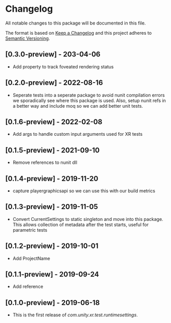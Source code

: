 # Changelog
All notable changes to this package will be documented in this file.

The format is based on [Keep a Changelog](http://keepachangelog.com/en/1.0.0/)
and this project adheres to [Semantic Versioning](http://semver.org/spec/v2.0.0.html).

## [0.3.0-preview] - 203-04-06
- Add property to track foveated rendering status

## [0.2.0-preview] - 2022-08-16
- Seperate tests into a seperate package to avoid nunit compilation errors we sporadically see where this package is used. Also, setup nunit refs in a better way and include moq so we can add better unit tests.

## [0.1.6-preview] - 2022-02-08
- Add args to handle custom input arguments used for XR tests

## [0.1.5-preview] - 2021-09-10
- Remove references to nunit dll

## [0.1.4-preview] - 2019-11-20

- capture playergraphicsapi so we can use this with our build metrics

## [0.1.3-preview] - 2019-11-05

- Convert CurrentSettings to static singleton and move into this package. This allows collection of metadata after the test starts, useful for parametric tests

## [0.1.2-preview] - 2019-10-01

- Add ProjectName

## [0.1.1-preview] - 2019-09-24

- Add reference

## [0.1.0-preview] - 2019-06-18

- This is the first release of *com.unity.xr.test.runtimesettings*.

